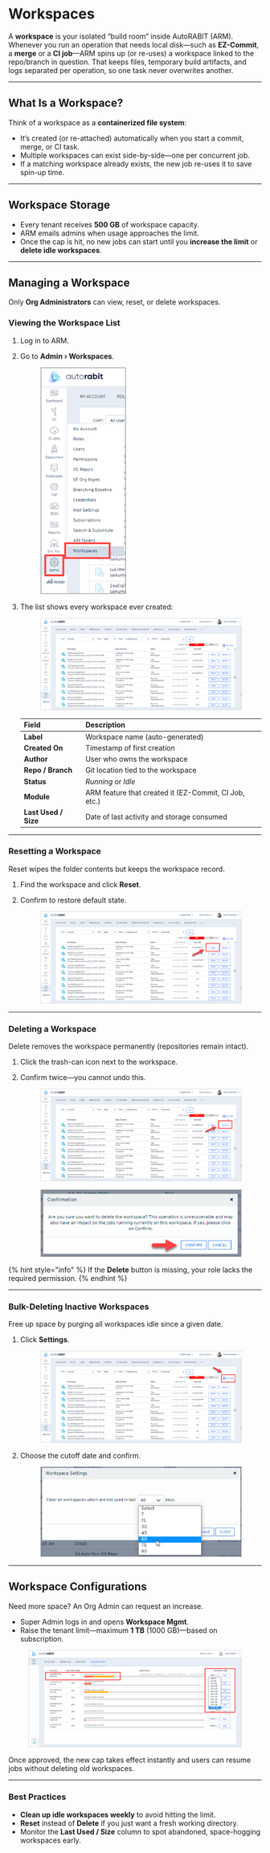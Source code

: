 # Workspaces

A **workspace** is your isolated “build room” inside AutoRABIT (ARM).\
Whenever you run an operation that needs local disk—such as **EZ-Commit**, a **merge** or a **CI job**—ARM spins up (or re-uses) a workspace linked to the repo/branch in question. That keeps files, temporary build artifacts, and logs separated per operation, so one task never overwrites another.

***

## What Is a Workspace? <a href="#what-is-workspace" id="what-is-workspace"></a>

Think of a workspace as a **containerized file system**:

* It’s created (or re-attached) automatically when you start a commit, merge, or CI task.
* Multiple workspaces can exist side-by-side—one per concurrent job.
* If a matching workspace already exists, the new job re-uses it to save spin-up time.

***

## Workspace Storage <a href="#workspace-storage" id="workspace-storage"></a>

* Every tenant receives **500 GB** of workspace capacity.
* ARM emails admins when usage approaches the limit.
* Once the cap is hit, no new jobs can start until you **increase the limit** or **delete idle workspaces**.

***

## Managing a Workspace <a href="#managing-workspace" id="managing-workspace"></a>

Only **Org Administrators** can view, reset, or delete workspaces.

### Viewing the Workspace List <a href="#viewing-the-workspace" id="viewing-the-workspace"></a>

1. Log in to ARM.
2.  Go to **Admin › Workspaces**.

    <figure><img src="../../../.gitbook/assets/image (721).png" alt="Admin menu highlighting Workspaces option" width="170"><figcaption></figcaption></figure>
3.  The list shows every workspace ever created:

    <figure><img src="../../../.gitbook/assets/image (722).png" alt="Workspace list with labels, authors, sizes"><figcaption></figcaption></figure>

    | Field                | Description                                           |
    | -------------------- | ----------------------------------------------------- |
    | **Label**            | Workspace name (auto-generated)                       |
    | **Created On**       | Timestamp of first creation                           |
    | **Author**           | User who owns the workspace                           |
    | **Repo / Branch**    | Git location tied to the workspace                    |
    | **Status**           | _Running_ or _Idle_                                   |
    | **Module**           | ARM feature that created it (EZ-Commit, CI Job, etc.) |
    | **Last Used / Size** | Date of last activity and storage consumed            |

***

### Resetting a Workspace <a href="#reset-a-workspace" id="reset-a-workspace"></a>

Reset wipes the folder contents but keeps the workspace record.

1. Find the workspace and click **Reset**.
2.  Confirm to restore default state.

    <figure><img src="../../../.gitbook/assets/image (723).png" alt="Reset confirmation dialog"><figcaption></figcaption></figure>

***

### Deleting a Workspace <a href="#deleting-a-workspace" id="deleting-a-workspace"></a>

Delete removes the workspace permanently (repositories remain intact).

1. Click the trash-can icon next to the workspace.
2.  Confirm twice—you cannot undo this.

    <figure><img src="../../../.gitbook/assets/image (724).png" alt="Delete workspace button"><figcaption></figcaption></figure>

    <figure><img src="../../../.gitbook/assets/image (725).png" alt="Final delete confirmation modal"><figcaption></figcaption></figure>

{% hint style="info" %}
If the **Delete** button is missing, your role lacks the required permission.
{% endhint %}

***

### Bulk-Deleting Inactive Workspaces <a href="#deleting-inactive-workspaces" id="deleting-inactive-workspaces"></a>

Free up space by purging all workspaces idle since a given date.

1.  Click **Settings**.

    <figure><img src="../../../.gitbook/assets/image (726).png" alt="Workspace Settings gear icon"><figcaption></figcaption></figure>
2.  Choose the cutoff date and confirm.

    <figure><img src="../../../.gitbook/assets/image (727).png" alt="Delete inactive workspaces dialog" width="418"><figcaption></figcaption></figure>

***

## Workspace Configurations <a href="#workspace-configurations" id="workspace-configurations"></a>

Need more space? An Org Admin can request an increase.

* Super Admin logs in and opens **Workspace Mgmt**.
* Raise the tenant limit—maximum **1 TB** (1000 GB)—based on subscription.

<figure><img src="../../../.gitbook/assets/image (728).png" alt="Super Admin screen showing workspace size adjustment"><figcaption></figcaption></figure>

Once approved, the new cap takes effect instantly and users can resume jobs without deleting old workspaces.

***

### Best Practices

* **Clean up idle workspaces weekly** to avoid hitting the limit.
* **Reset** instead of **Delete** if you just want a fresh working directory.
* Monitor the **Last Used / Size** column to spot abandoned, space-hogging workspaces early.
